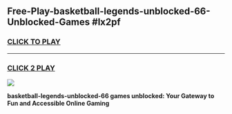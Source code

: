 
## Free-Play-basketball-legends-unblocked-66-Unblocked-Games #lx2pf
<h3>
<a href="https://news.freeplayer.one?title=basketball-legends-unblocked-66&ref=8M">CLICK TO PLAY</a></h3>
<hr>

<h3>
<a href="https://news.freeplayer.one?title=basketball-legends-unblocked-66&ref=8M">CLICK 2 PLAY</a>
  
</h3>

<a href="https://news.freeplayer.one?title=basketball-legends-unblocked-66&ref=8M"><img src="https://clearcache.store/games.png"></a>


**basketball-legends-unblocked-66 games unblocked: Your Gateway to Fun and Accessible Online Gaming**
